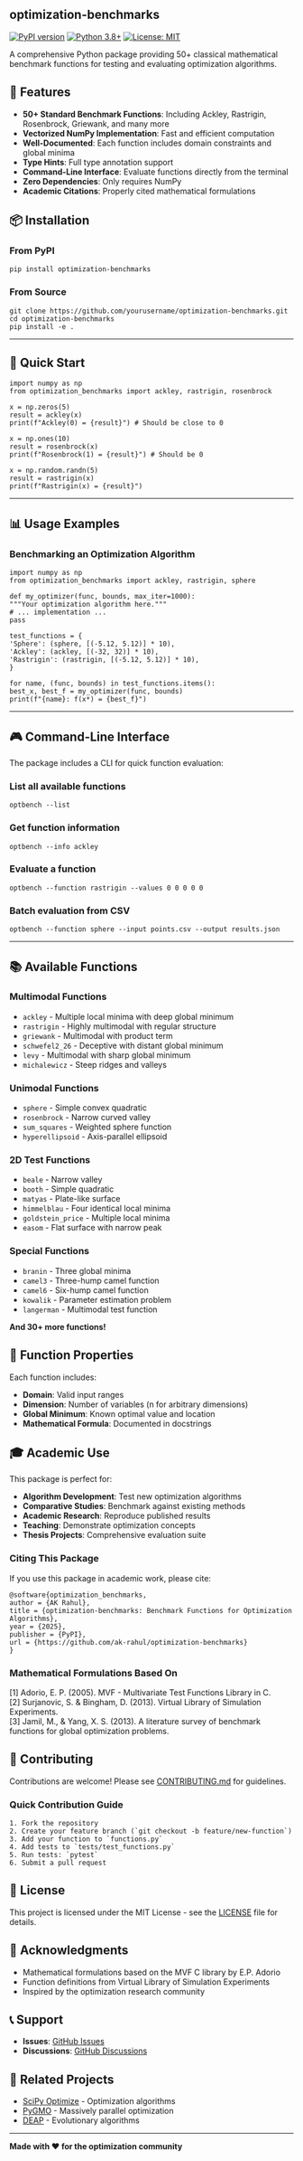 
## **optimization-benchmarks**

[![PyPI version](https://badge.fury.io/py/optimization-benchmarks.svg)](https://badge.fury.io/py/optimization-benchmarks)
[![Python 3.8+](https://img.shields.io/badge/python-3.8+-blue.svg)](https://www.python.org/downloads/)
[![License: MIT](https://img.shields.io/badge/License-MIT-yellow.svg)](https://opensource.org/licenses/MIT)

A comprehensive Python package providing 50+ classical mathematical benchmark functions for testing and evaluating optimization algorithms.

## 🎯 Features

- **50+ Standard Benchmark Functions**: Including Ackley, Rastrigin, Rosenbrock, Griewank, and many more
- **Vectorized NumPy Implementation**: Fast and efficient computation
- **Well-Documented**: Each function includes domain constraints and global minima
- **Type Hints**: Full type annotation support
- **Command-Line Interface**: Evaluate functions directly from the terminal
- **Zero Dependencies**: Only requires NumPy
- **Academic Citations**: Properly cited mathematical formulations

## 📦 Installation

### From PyPI
```
pip install optimization-benchmarks
```
### From Source
```
git clone https://github.com/yourusername/optimization-benchmarks.git
cd optimization-benchmarks
pip install -e .
```
----

## 🚀 Quick Start
```
import numpy as np
from optimization_benchmarks import ackley, rastrigin, rosenbrock

x = np.zeros(5)
result = ackley(x)
print(f"Ackley(0) = {result}") # Should be close to 0

x = np.ones(10)
result = rosenbrock(x)
print(f"Rosenbrock(1) = {result}") # Should be 0

x = np.random.randn(5)
result = rastrigin(x)
print(f"Rastrigin(x) = {result}")
```

---

## 📊 Usage Examples

### Benchmarking an Optimization Algorithm

```
import numpy as np
from optimization_benchmarks import ackley, rastrigin, sphere

def my_optimizer(func, bounds, max_iter=1000):
"""Your optimization algorithm here."""
# ... implementation ...
pass

test_functions = {
'Sphere': (sphere, [(-5.12, 5.12)] * 10),
'Ackley': (ackley, [(-32, 32)] * 10),
'Rastrigin': (rastrigin, [(-5.12, 5.12)] * 10),
}

for name, (func, bounds) in test_functions.items():
best_x, best_f = my_optimizer(func, bounds)
print(f"{name}: f(x*) = {best_f}")
```

---


## 🎮 Command-Line Interface

The package includes a CLI for quick function evaluation:

### List all available functions
```
optbench --list
```

### Get function information
```
optbench --info ackley
```

### Evaluate a function
```
optbench --function rastrigin --values 0 0 0 0 0
```

### Batch evaluation from CSV

```
optbench --function sphere --input points.csv --output results.json
```

---


## 📚 Available Functions

### Multimodal Functions
- `ackley` - Multiple local minima with deep global minimum
- `rastrigin` - Highly multimodal with regular structure
- `griewank` - Multimodal with product term
- `schwefel2_26` - Deceptive with distant global minimum
- `levy` - Multimodal with sharp global minimum
- `michalewicz` - Steep ridges and valleys

### Unimodal Functions
- `sphere` - Simple convex quadratic
- `rosenbrock` - Narrow curved valley
- `sum_squares` - Weighted sphere function
- `hyperellipsoid` - Axis-parallel ellipsoid

### 2D Test Functions
- `beale` - Narrow valley
- `booth` - Simple quadratic
- `matyas` - Plate-like surface
- `himmelblau` - Four identical local minima
- `goldstein_price` - Multiple local minima
- `easom` - Flat surface with narrow peak

### Special Functions
- `branin` - Three global minima
- `camel3` - Three-hump camel function
- `camel6` - Six-hump camel function
- `kowalik` - Parameter estimation problem
- `langerman` - Multimodal test function

**And 30+ more functions!** 

## 🔬 Function Properties

Each function includes:
- **Domain**: Valid input ranges
- **Dimension**: Number of variables (n for arbitrary dimensions)
- **Global Minimum**: Known optimal value and location
- **Mathematical Formula**: Documented in docstrings


## 🎓 Academic Use

This package is perfect for:
- **Algorithm Development**: Test new optimization algorithms
- **Comparative Studies**: Benchmark against existing methods
- **Academic Research**: Reproduce published results
- **Teaching**: Demonstrate optimization concepts
- **Thesis Projects**: Comprehensive evaluation suite

### Citing This Package

If you use this package in academic work, please cite:
```
@software{optimization_benchmarks,
author = {AK Rahul},
title = {optimization-benchmarks: Benchmark Functions for Optimization Algorithms},
year = {2025},
publisher = {PyPI},
url = {https://github.com/ak-rahul/optimization-benchmarks}
}
```

### Mathematical Formulations Based On

[1] Adorio, E. P. (2005). MVF - Multivariate Test Functions Library in C.  
[2] Surjanovic, S. & Bingham, D. (2013). Virtual Library of Simulation Experiments.  
[3] Jamil, M., & Yang, X. S. (2013). A literature survey of benchmark functions for global optimization problems.

## 🤝 Contributing

Contributions are welcome! Please see [CONTRIBUTING.md](CONTRIBUTING.md) for guidelines.

### Quick Contribution Guide

    1. Fork the repository
    2. Create your feature branch (`git checkout -b feature/new-function`)
    3. Add your function to `functions.py`
    4. Add tests to `tests/test_functions.py`
    5. Run tests: `pytest`
    6. Submit a pull request

## 📄 License

This project is licensed under the MIT License - see the [LICENSE](LICENSE) file for details.

## 🙏 Acknowledgments

- Mathematical formulations based on the MVF C library by E.P. Adorio
- Function definitions from Virtual Library of Simulation Experiments
- Inspired by the optimization research community

## 📞 Support

- **Issues**: [GitHub Issues](https://github.com/ak-rahul/optimization-benchmarks/issues)
- **Discussions**: [GitHub Discussions](https://github.com/ak-rahul/optimization-benchmarks/discussions)


## 🔗 Related Projects

- [SciPy Optimize](https://docs.scipy.org/doc/scipy/reference/optimize.html) - Optimization algorithms
- [PyGMO](https://esa.github.io/pygmo2/) - Massively parallel optimization
- [DEAP](https://github.com/DEAP/deap) - Evolutionary algorithms

---

**Made with ❤️ for the optimization community**

